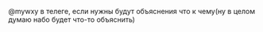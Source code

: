 @mywxy в телеге, если нужны будут объяснения что к чему(ну в целом думаю набо будет что-то объяснить)
